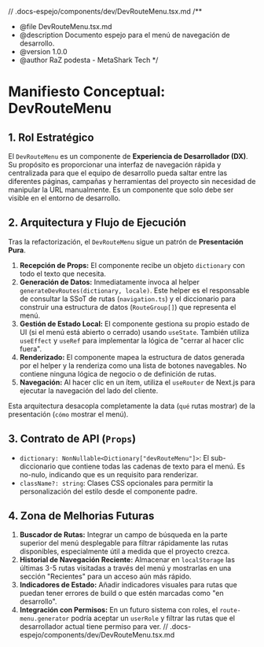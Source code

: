 // .docs-espejo/components/dev/DevRouteMenu.tsx.md
/**
 * @file DevRouteMenu.tsx.md
 * @description Documento espejo para el menú de navegación de desarrollo.
 * @version 1.0.0
 * @author RaZ podesta - MetaShark Tech
 */

# Manifiesto Conceptual: DevRouteMenu

## 1. Rol Estratégico

El `DevRouteMenu` es un componente de **Experiencia de Desarrollador (DX)**. Su propósito es proporcionar una interfaz de navegación rápida y centralizada para que el equipo de desarrollo pueda saltar entre las diferentes páginas, campañas y herramientas del proyecto sin necesidad de manipular la URL manualmente. Es un componente que solo debe ser visible en el entorno de desarrollo.

## 2. Arquitectura y Flujo de Ejecución

Tras la refactorización, el `DevRouteMenu` sigue un patrón de **Presentación Pura**.

1.  **Recepción de Props:** El componente recibe un objeto `dictionary` con todo el texto que necesita.
2.  **Generación de Datos:** Inmediatamente invoca al helper `generateDevRoutes(dictionary, locale)`. Este helper es el responsable de consultar la SSoT de rutas (`navigation.ts`) y el diccionario para construir una estructura de datos (`RouteGroup[]`) que representa el menú.
3.  **Gestión de Estado Local:** El componente gestiona su propio estado de UI (si el menú está abierto o cerrado) usando `useState`. También utiliza `useEffect` y `useRef` para implementar la lógica de "cerrar al hacer clic fuera".
4.  **Renderizado:** El componente mapea la estructura de datos generada por el helper y la renderiza como una lista de botones navegables. No contiene ninguna lógica de negocio o de definición de rutas.
5.  **Navegación:** Al hacer clic en un ítem, utiliza el `useRouter` de Next.js para ejecutar la navegación del lado del cliente.

Esta arquitectura desacopla completamente la data (`qué` rutas mostrar) de la presentación (`cómo` mostrar el menú).

## 3. Contrato de API (`Props`)

-   `dictionary: NonNullable<Dictionary["devRouteMenu"]>`: El sub-diccionario que contiene todas las cadenas de texto para el menú. Es no-nulo, indicando que es un requisito para renderizar.
-   `className?: string`: Clases CSS opcionales para permitir la personalización del estilo desde el componente padre.

## 4. Zona de Melhorias Futuras

1.  **Buscador de Rutas:** Integrar un campo de búsqueda en la parte superior del menú desplegable para filtrar rápidamente las rutas disponibles, especialmente útil a medida que el proyecto crezca.
2.  **Historial de Navegación Reciente:** Almacenar en `localStorage` las últimas 3-5 rutas visitadas a través del menú y mostrarlas en una sección "Recientes" para un acceso aún más rápido.
3.  **Indicadores de Estado:** Añadir indicadores visuales para rutas que puedan tener errores de build o que estén marcadas como "en desarrollo".
4.  **Integración con Permisos:** En un futuro sistema con roles, el `route-menu.generator` podría aceptar un `userRole` y filtrar las rutas que el desarrollador actual tiene permiso para ver.
// .docs-espejo/components/dev/DevRouteMenu.tsx.md